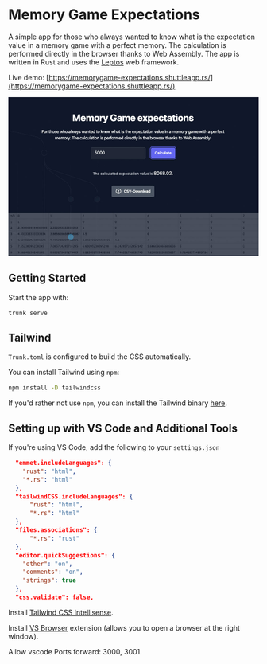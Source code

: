 # Memory Game Expectations

A simple app for those who always wanted to know what is the expectation value in a memory game with a perfect memory. The calculation is performed directly in the browser thanks to Web Assembly. The app is written in Rust and uses the [Leptos](https://github.com/leptos-rs/leptos) web framework.

Live demo: [https://memorygame-expectations.shuttleapp.rs/](https://memorygame-expectations.shuttleapp.rs/)

![Screenshot](images/screenshot.jpg)

## Getting Started

Start the app with:

```bash
trunk serve
```

## Tailwind

`Trunk.toml` is configured to build the CSS automatically.

You can install Tailwind using `npm`:

```bash
npm install -D tailwindcss
```

If you'd rather not use `npm`, you can install the Tailwind binary [here](https://github.com/tailwindlabs/tailwindcss/releases).

## Setting up with VS Code and Additional Tools

If you're using VS Code, add the following to your `settings.json`

```json
  "emmet.includeLanguages": {
    "rust": "html",
    "*.rs": "html"
  },
  "tailwindCSS.includeLanguages": {
      "rust": "html",
      "*.rs": "html"
  },
  "files.associations": {
      "*.rs": "rust"
  },
  "editor.quickSuggestions": {
    "other": "on",
    "comments": "on",
    "strings": true
  },
  "css.validate": false,
```

Install [Tailwind CSS Intellisense](https://marketplace.visualstudio.com/items?itemName=bradlc.vscode-tailwindcss).

Install [VS Browser](https://marketplace.visualstudio.com/items?itemName=Phu1237.vs-browser) extension (allows you to open a browser at the right window).

Allow vscode Ports forward: 3000, 3001.